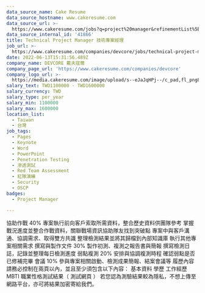 ```yaml
---
data_source_name: Cake Resume
data_source_hostname: www.cakeresume.com
data_source_url: >-
  https://www.cakeresume.com/jobs?q=project%20manager&refinementList%5Blang_name%5D%5B0%5D=English&refinementList%5Bsalary_type%5D=per_year&range%5Bsalary_range%5D%5Bmin%5D=1000000&page=2
data_source_internal_id: '41866'
title: Technical Project Manager 技術專案經理
job_url: >-
  https://www.cakeresume.com/companies/devcore/jobs/technical-project-manager-devcore
date: 2022-06-13T15:31:56.489Z
company_name: DEVCORE 戴夫寇爾
company_page_url: 'https://www.cakeresume.com/companies/devcore'
company_logo_url: >-
  https://media.cakeresume.com/image/upload/s--eJaJqHPj--/c_pad,fl_png8,h_200,w_200/v1650984586/uafnic3fu3mhogjoaf7g.png
salary_text: TWD1100000 - TWD1600000
salary_currency: TWD
salary_type: per_year
salary_min: 1100000
salary_max: 1600000
location_list:
  - Taiwan
  - 台灣
job_tags:
  - Pages
  - Keynote
  - Word
  - PowerPoint
  - Penetration Testing
  - 滲透測試
  - Red Team Assessment
  - 紅隊演練
  - Security
  - OSCP
badges:
  - Project Manager

---
```


協助作戰 40% 專案執行前向客戶索取所需資料，整合歷史資料供團隊參考 掌握戰況進度並整合作戰資料，關聯戰場資訊協助隊友找到突破點 專案中與客戶溝通、協調需求、取得雙方共識 整理檢測結果並將其歸檔到內部知識庫 執行其他專案相關需求 撰寫與製作文件 30% 製作初測、複測之報告書與簡報 撰寫檢測日誌，記錄並整理每日檢測進度 弱點複測 20% 安排與協調複測時程 確認弱點是否已修補完畢 會議 10% 參與專案相關啟動、檢測成果簡報、結案會議等 履歷內容請務必控制在兩頁以內，並且至少須包含以下內容： 基本資料 學歷 工作經歷 MBTI 職業性格測試結果（ 測試網頁 ） 若您認為測驗結果較為隱私，不想上傳至網路平台，亦可將結果加密寄給我們。